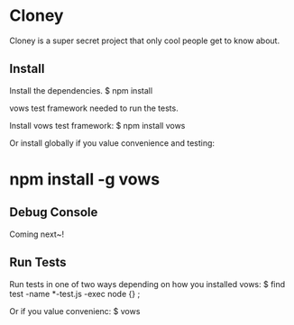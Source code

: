 Cloney
======
Cloney is a super secret project that only cool people get to know about.

Install
-------

Install the dependencies.
$ npm install 

vows test framework needed to run the tests.

Install vows test framework:
$ npm install vows

Or install globally if you value convenience and testing:
# npm install -g vows


Debug Console
-------------
Coming next~!




Run Tests
---------
Run tests in one of two ways depending on how you installed vows:
$ find test -name *-test.js -exec node {} \;

Or if you value convenienc:
$ vows

